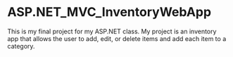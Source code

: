 # ASP.NET_MVC_InventoryWebApp
This is my final project for my ASP.NET class. My project is an inventory app that allows the user to add, edit, or delete items and add each item to a category.
